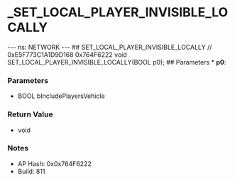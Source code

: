 # _SET_LOCAL_PLAYER_INVISIBLE_LOCALLY

--- ns: NETWORK --- ## SET_LOCAL_PLAYER_INVISIBLE_LOCALLY  // 0xE5F773C1A1D9D168 0x764F6222 void SET_LOCAL_PLAYER_INVISIBLE_LOCALLY(BOOL p0);   ## Parameters * **p0**:

### Parameters
* BOOL bIncludePlayersVehicle

### Return Value
* void

### Notes
* AP Hash: 0x0x764F6222
* Build: 811

